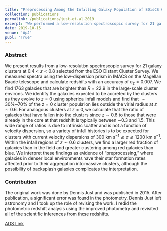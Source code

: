 ```yaml
---
title: "Preprocessing Among the Infalling Galaxy Population of EDisCS Clusters"
collection: publications
permalink: /publications/just-et-al-2019
excerpt: "We performed a low-resolution spectroscopic survey for 21 galaxy clusters to measure redshifts to galaxies in each of the cluster fields. Using these redshifts, we identified cluster members and studied their color as a function of their lcoal environment."
date: 2019-10-15
venue: 'ApJ'
publ: "True"
---
```


### Abstract
We present results from a low-resolution spectroscopic survey for 21 galaxy clusters at $0.4 < z < 0.8$ selected from the ESO Distant Cluster Survey. We measured spectra using the low-dispersion prism in IMACS on the Magellan Baade telescope and calculate redshifts with an accuracy of $\sigma_z = 0.007$. We find 1763 galaxies that are brighter than $R = 22.9$ in the large-scale cluster environs. We identify the galaxies expected to be accreted by the clusters as they evolve to $z = 0$ using spherical infall models and find that $\sim30\%─70\%$ of the $z = 0$ cluster population lies outside the virial radius at $z\sim0.6$. For analogous clusters at $z = 0$, we calculate that the ratio of galaxies that have fallen into the clusters since $z \sim 0.6$ to those that were already in the core at that redshift is typically between $\sim$0.3 and 1.5. This wide range of ratios is due to intrinsic scatter and is not a function of velocity dispersion, so a variety of infall histories is to be expected for clusters with current velocity dispersions of $300~\mathrm{km~s}^{−1} ≲ σ ≲ 1200~\mathrm{km~s}^{−1}$. Within the infall regions of $z \sim 0.6$ clusters, we find a larger red fraction of galaxies than in the field and greater clustering among red galaxies than blue. We interpret these findings as evidence of “preprocessing,” where galaxies in denser local environments have their star formation rates affected prior to their aggregation into massive clusters, although the possibility of backsplash galaxies complicates the interpretation.


### Contribution
The original work was done by Dennis Just and was published in 2015. After publication, a significant error was found in the photometry. Dennis Just left astronomy and I took up the role of revising the work. I redid the photometric redshift analysis using the improved photometry and revisited all of the scientific inferences from those redshifts.


[ADS Link](https://ui.adsabs.harvard.edu/abs/2019ApJ...885....6J/abstract)
